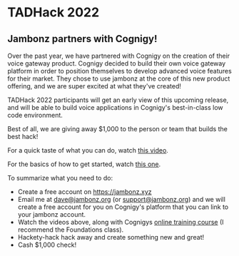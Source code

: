 # TADHack 2022
## Jambonz partners with Cognigy!

Over the past year, we have partnered with Cognigy on the creation of their voice gateway product.  Cognigy decided to build their own voice gateway platform in order to position themselves to develop advanced voice features for their market. They chose to use jambonz at the core of this new product offering, and we are super excited at what they've created!

TADHack 2022 participants will get an early view of this upcoming release, and will be able to build voice applications in Cognigy's best-in-class low code environment.

Best of all, we are giving away $1,000 to the person or team that builds the best hack!

For a quick taste of what you can do, watch [this video](https://youtu.be/8-Kml1ruX3U).

For the basics of how to get started, watch [this one](https://youtu.be/vPHvWHJ5vyY).

To summarize what you need to do:

- Create a free account on https://jambonz.xyz
- Email me at dave@jambonz.org (or support@jambonz.org) and we will create a free account for you on Cognigy's platform that you can link to your jambonz account.
- Watch the videos above, along with Cognigys [online training course](https://academy.cognigy.com/) (I recommend the Foundations class).
- Hackety-hack hack away and create something new and great!
- Cash $1,000 check!